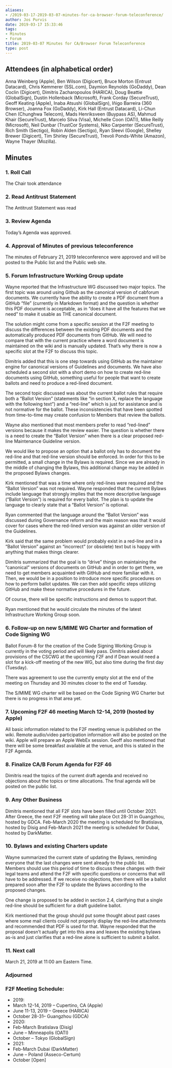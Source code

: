 ```yaml
---
aliases:
- /2019-03-17-2019-03-07-minutes-for-ca-browser-forum-teleconference/
author: Jos Purvis
date: 2019-03-17 15:33:46
tags:
- Minutes
- Forum
title: 2019-03-07 Minutes for CA/Browser Forum Teleconference
type: post
---
```


## Attendees (in alphabetical order) 

Anna Weinberg (Apple), Ben Wilson (Digicert), Bruce Morton (Entrust Datacard), Chris Kemmerer (SSL.com), Daymion Reynolds (GoDaddy), Dean Coclin (Digicert), Dimitris Zacharopoulos (HARICA), Doug Beattie (GlobalSign), Dustin Hollenback (Microsoft), Frank Corday (SecureTrust), Geoff Keating (Apple), Inaba Atsushi (GlobalSign), Iñigo Barreira (360 Browser), Joanna Fox (GoDaddy), Kirk Hall (Entrust Datacard), Li-Chun Chen (Chunghwa Telecom), Mads Henriksveen (Buypass AS), Mahmud Khair (SecureTrust), Marcelo Silva (Visa), Michelle Coon (OATI), Mike Reilly (Microsoft), Neil Dunbar (TrustCor Systems), Niko Carpenter (SecureTrust), Rich Smith (Sectigo), Robin Alden (Sectigo), Ryan Sleevi (Google), Shelley Brewer (Digicert), Tim Shirley (SecureTrust), Trevoli Ponds-White (Amazon), Wayne Thayer (Mozilla).

## Minutes



### 1. Roll Call



The Chair took attendance

### 2. Read Antitrust Statement



The Antitrust Statement was read

### 3. Review Agenda



Today’s Agenda was approved.

### 4. Approval of Minutes of previous teleconference 

The minutes of February 21, 2019 teleconference were approved and will be posted to the Public list and the Public web site.

### 5. Forum Infrastructure Working Group update 

Wayne reported that the Infrastructure WG discussed two major topics. The first topic was around using Github as the canonical version of cabforum documents. We currently have the ability to create a PDF document from a GitHub “file” (currently in Markdown format) and the question is whether this PDF document is acceptable, as in “does it have all the features that we need” to make it usable as THE canonical document.

The solution might come from a specific session at the F2F meeting to discuss the differences between the existing PDF documents and the automatically produced PDF documents from GitHub. We will need to compare that with the current practice where a word document is maintained on the wiki and is manually updated. That’s why there is now a specific slot at the F2F to discuss this topic.

Dimitris added that this is one step towards using GitHub as the maintainer engine for canonical versions of Guidelines and documents. We have also scheduled a second slot with a short demo on how to create red-line documents using GitHub, something useful for people that want to create ballots and need to produce a red-lined document.

The second topic discussed was about the current ballot rules that require both a “Ballot Version” (statements like “in section X, replace the language with the following text”) and a “red-line” which is just for assistance and is not normative for the ballot. These inconsistencies that have been spotted from time-to-time may create confusion to Members that review the ballots.

Wayne also mentioned that most members prefer to read “red-lined” versions because it makes the review easier. The question is whether there is a need to create the “Ballot Version” when there is a clear proposed red-line Maintenance Guideline version.

We would like to propose an option that a ballot only has to document the red-line and that red-line version should be enforced. In order for this to be permitted, a small change in the Bylaws is required. Since we are already in the middle of changing the Bylaws, this additional change may be added in the proposed Bylaws changes.

Kirk mentioned that was a time where only red-lines were required and the “Ballot Version” was not required. Wayne responded that the current Bylaws include language that strongly implies that the more descriptive language (“Ballot Version”) is required for every ballot. The plan is to update the language to clearly state that a “Ballot Version” is optional.

Ryan commented that the language around the “Ballot Version” was discussed during Governance reform and the main reason was that it would cover for cases where the red-lined version was against an older version of the Guidelines.

Kirk said that the same problem would probably exist in a red-line and in a “Ballot Version” against an “incorrect” (or obsolete) text but is happy with anything that makes things clearer.

Dimitris summarized that the goal is to “drive” things on maintaining the “canonical” versions of documents on GitHub and in order to get there, we need to get members acquainted with GitHub and more familiar with it. Then, we would be in a position to introduce more specific procedures on how to perform ballot updates. We can then add specific steps utilizing GitHub and make these normative procedures in the future.

Of course, there will be specific instructions and demos to support that.

Ryan mentioned that he would circulate the minutes of the latest Infrastructure Working Group soon.

### 6. Follow-up on new S/MIME WG Charter and formation of Code Signing WG 

Ballot Forum-8 for the creation of the Code Signing Working Group is currently in the voting period and will likely pass. Dimitris asked about provisions of the CSCWG at the upcoming F2F and if Dean would need a slot for a kick-off meeting of the new WG, but also time during the first day (Tuesday).

There was agreement to use the currently empty slot at the end of the meeting on Thursday and 30 minutes closer to the end of Tuesday.

The S/MIME WG charter will be based on the Code Signing WG Charter but there is no progress in that area yet.

### 7. Upcoming F2F 46 meeting March 12-14, 2019 (hosted by Apple) 

All basic information related to the F2F meeting venue is published on the wiki. Remote audio/video participation information will also be posted on the wiki. Apple will prepare an Apple WebEx session. Geoff also mentioned that there will be some breakfast available at the venue, and this is stated in the F2F Agenda.

### 8. Finalize CA/B Forum Agenda for F2F 46 

Dimitris read the topics of the current draft agenda and received no objections about the topics or time allocations. The final agenda will be posted on the public list.

### 9. Any Other Business 

Dimitris mentioned that all F2F slots have been filled until October 2021. After Greece, the next F2F meeting will take place Oct 28-31 in Guangzhou, hosted by GDCA. Feb-March 2020 the meeting is scheduled for Bratislava, hosted by Disig and Feb-March 2021 the meeting is scheduled for Dubai, hosted by DarkMatter.

### 10. Bylaws and existing Charters update 

Wayne summarized the current state of updating the Bylaws, reminding everyone that the last changes were sent already to the public list. Members should use this period of time to discuss these changes with their legal teams and attend the F2F with specific questions or concerns that will have to be addressed. If we receive no objections, then there will be a ballot prepared soon after the F2F to update the Bylaws according to the proposed changes.

One change is proposed to be added in section 2.4, clarifying that a single red-line should be sufficient for a draft guideline ballot.

Kirk mentioned that the group should put some thought about past cases where some mail clients could not properly display the red-line attachments and recommended that PDF is used for that. Wayne responded that the proposal doesn’t actually get into this area and leaves the existing bylaws as-is and just clarifies that a red-line alone is sufficient to submit a ballot.

### 11. Next call 

March 21, 2019 at 11:00 am Eastern Time.

### Adjourned 

### F2F Meeting Schedule:  

- 2019:
- March 12-14, 2019 – Cupertino, CA (Apple)
- June 11-13, 2019 – Greece (HARICA)
- October 28-31– Guangzhou (GDCA)
- 2020:
- Feb-March Bratislava (Disig)
- June – Minneapolis (OATI)
- October – Tokyo (GlobalSign)
- 2021:
- Feb-March Dubai (DarkMatter)
- June – Poland (Asseco-Certum)
- October \[Open\]